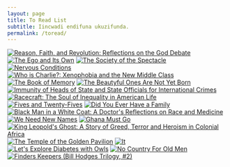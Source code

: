 ```yaml
---
layout: page
title: To Read List
subtitle: Iincwadi endifuna ukuzifunda.
permalink: /toread/
---
```


[![Reason, Faith, and Revolution: Reflections on the God Debate](http://d.gr-assets.com/books/1328826929m/6105763.jpg)](http://www.goodreads.com/book/show/6105763-reason-faith-and-revolution) [![The Ego and Its Own](http://d.gr-assets.com/books/1294696844m/416318.jpg)](http://www.goodreads.com/book/show/416318.The_Ego_and_Its_Own) [![The Society of the Spectacle](http://d.gr-assets.com/books/1370746722m/381440.jpg)](http://www.goodreads.com/book/show/381440.The_Society_of_the_Spectacle) [![Nervous Conditions](http://d.gr-assets.com/books/1369859435m/158674.jpg)](http://www.goodreads.com/book/show/158674.Nervous_Conditions) [![Who is Charlie?: Xenophobia and the New Middle Class](http://d.gr-assets.com/books/1440534793m/26165209.jpg)](http://www.goodreads.com/book/show/26165209-who-is-charlie) [![The Book of Memory](http://d.gr-assets.com/books/1439811882m/25666068.jpg)](http://www.goodreads.com/book/show/25666068-the-book-of-memory) [![The Beautyful Ones Are Not Yet Born](http://d.gr-assets.com/books/1338642082m/264587.jpg)](http://www.goodreads.com/book/show/264587.The_Beautyful_Ones_Are_Not_Yet_Born) [![Immunity of Heads of State and State Officials for International Crimes](http://d.gr-assets.com/books/1417413227m/23377056.jpg)](http://www.goodreads.com/book/show/23377056-immunity-of-heads-of-state-and-state-officials-for-international-crimes) [![Racecraft: The Soul of Inequality in American Life](http://d.gr-assets.com/books/1374000394m/14451357.jpg)](http://www.goodreads.com/book/show/14451357-racecraft) [![Fives and Twenty-Fives](http://d.gr-assets.com/books/1400986733m/20613654.jpg)](http://www.goodreads.com/book/show/20613654-fives-and-twenty-fives) [![Did You Ever Have a Family](http://d.gr-assets.com/books/1440378380m/24452249.jpg)](http://www.goodreads.com/book/show/24452249-did-you-ever-have-a-family) [![Black Man in a White Coat: A Doctor's Reflections on Race and Medicine](http://d.gr-assets.com/books/1422904934m/22857246.jpg)](http://www.goodreads.com/book/show/22857246-black-man-in-a-white-coat) [![We Need New Names](http://d.gr-assets.com/books/1352225506m/15852479.jpg)](http://www.goodreads.com/book/show/15852479-we-need-new-names) [![Ghana Must Go](http://d.gr-assets.com/books/1350363439m/15811505.jpg)](http://www.goodreads.com/book/show/15811505-ghana-must-go) [![King Leopold's Ghost: A Story of Greed, Terror and Heroism in Colonial Africa](http://d.gr-assets.com/books/1348621563m/347610.jpg)](http://www.goodreads.com/book/show/347610.King_Leopold_s_Ghost) [![The Temple of the Golden Pavilion](http://d.gr-assets.com/books/1342696904m/62798.jpg)](http://www.goodreads.com/book/show/62798.The_Temple_of_the_Golden_Pavilion) [![It](http://d.gr-assets.com/books/1334416842m/830502.jpg)](http://www.goodreads.com/book/show/830502.It) [![Let's Explore Diabetes with Owls](http://d.gr-assets.com/books/1359704028m/15790837.jpg)](http://www.goodreads.com/book/show/15790837-let-s-explore-diabetes-with-owls) [![No Country For Old Men](http://d.gr-assets.com/books/1443231179m/12497.jpg)](http://www.goodreads.com/book/show/12497.No_Country_For_Old_Men) [![Finders Keepers (Bill Hodges Trilogy, #2)](http://d.gr-assets.com/books/1422630044m/22453035.jpg)](http://www.goodreads.com/book/show/22453035-finders-keepers)
